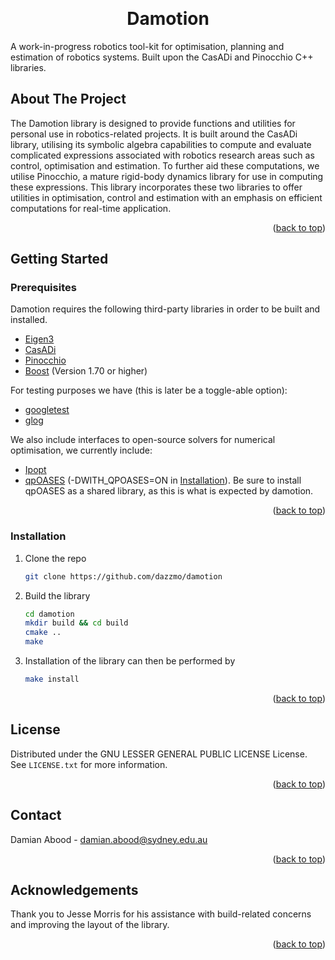 <a name="readme-top"></a>

<!-- PROJECT SHIELDS -->

<!-- PROJECT LOGO -->
<br>
<div align="center">

  <h1 align="center">Damotion</h1>

  <p align="left">
    A work-in-progress robotics tool-kit for optimisation, planning and estimation of robotics systems. Built upon the CasADi and Pinocchio C++ libraries.
  </p>
</div>

<!-- ABOUT THE PROJECT -->
## About The Project

<p align="left">
The Damotion library is designed to provide functions and utilities for personal use in robotics-related projects. It is built around the CasADi library, utilising its symbolic algebra capabilities to compute and evaluate complicated expressions associated with robotics research areas such as control, optimisation and estimation. To further aid these computations, we utilise Pinocchio, a mature rigid-body dynamics library for use in computing these expressions. This library incorporates these two libraries to offer utilities in optimisation, control and estimation with an emphasis on efficient computations for real-time application.
</p>
<p align="right">(<a href="#readme-top">back to top</a>)
</p>

## Getting Started
<a name="getting-started"></a>

### Prerequisites

Damotion requires the following third-party libraries in order to be built and installed.
* [Eigen3](https://gitlab.com/libeigen/eigen)
* [CasADi](https://github.com/casadi/casadi)
* [Pinocchio](https://github.com/stack-of-tasks/pinocchio)
* [Boost](https://www.boost.org/) (Version 1.70 or higher)

For testing purposes we have (this is later be a toggle-able option):
* [googletest](https://github.com/google/googletest)
* [glog](https://github.com/google/glog)

We also include interfaces to open-source solvers for numerical optimisation, we currently include:
* [Ipopt](https://github.com/coin-or/Ipopt)
* [qpOASES](https://github.com/coin-or/qpOASES) (-DWITH_QPOASES=ON in <a href="#installation">Installation</a>). Be sure to install qpOASES as a shared library, as this is what is expected by damotion.

<p align="right">(<a href="#readme-top">back to top</a>)</p>

### Installation
<a name="installation"></a>

1. Clone the repo
   ```sh
   git clone https://github.com/dazzmo/damotion
   ```
2. Build the library
    ```sh
    cd damotion
    mkdir build && cd build
    cmake ..
    make
   ```
3. Installation of the library can then be performed by
    ```sh
    make install
    ```
<p align="right">(<a href="#readme-top">back to top</a>)</p>

<!-- LICENSE -->
## License

Distributed under the GNU LESSER GENERAL PUBLIC LICENSE License. See `LICENSE.txt` for more information.

<p align="right">(<a href="#readme-top">back to top</a>)</p>

<!-- CONTACT -->
## Contact

Damian Abood - damian.abood@sydney.edu.au

<p align="right">(<a href="#readme-top">back to top</a>)</p>

## Acknowledgements
Thank you to Jesse Morris for his assistance with build-related concerns and improving the layout of the library.

<p align="right">(<a href="#readme-top">back to top</a>)</p>
